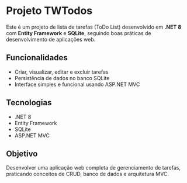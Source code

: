 # Projeto TWTodos

Este é um projeto de lista de tarefas (ToDo List) desenvolvido em **.NET 8** com **Entity Framework** e **SQLite**, seguindo boas práticas de desenvolvimento de aplicações web.

## Funcionalidades

- Criar, visualizar, editar e excluir tarefas
- Persistência de dados no banco SQLite
- Interface simples e funcional usando ASP.NET MVC

## Tecnologias

- .NET 8
- Entity Framework
- SQLite
- ASP.NET MVC

## Objetivo

Desenvolver uma aplicação web completa de gerenciamento de tarefas, praticando conceitos de CRUD, banco de dados e arquitetura MVC.
